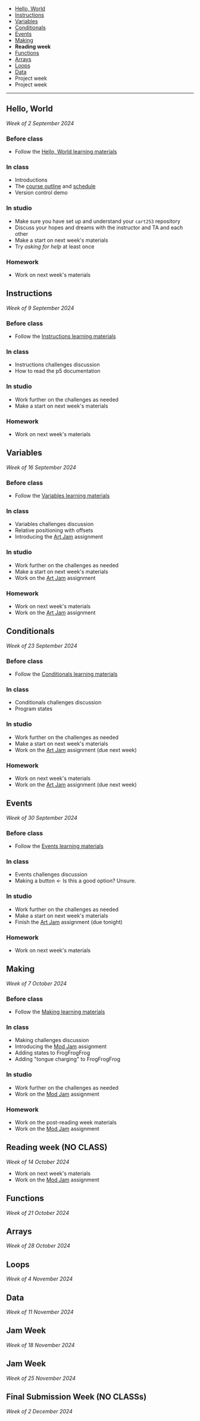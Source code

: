 - [Hello, World](topics/hello-world/)
- [Instructions](topics/instructions/)
- [Variables](topics/variables/)
- [Conditionals](topics/conditionals/)
- [Events](topics/events/)
- [Making](topics/making/)
- **Reading week**
- [Functions](topics/functions/)
- [Arrays](topics/arrays/)
- [Loops](topics/loops/)
- [Data](topics/data/)
- Project week
- Project week

---

## Hello, World

*Week of 2 September 2024*

### Before class
- Follow the [Hello, World learning materials](./topics/hello-world/)

### In class
- Introductions
- The [course outline](./outline) and [schedule](./schedule)
- Version control demo

### In studio
- Make sure you have set up and understand your `cart253` repository
- Discuss your hopes and dreams with the instructor and TA and each other
- Make a start on next week's materials
- Try *asking for help* at least once

### Homework
- Work on next week's materials

## Instructions

*Week of 9 September 2024*

### Before class
- Follow the [Instructions learning materials](./topics/instructions/)

### In class
- Instructions challenges discussion
- How to read the p5 documentation

### In studio
- Work further on the challenges as needed
- Make a start on next week's materials

### Homework
- Work on next week's materials

## Variables

*Week of 16 September 2024*

### Before class
- Follow the [Variables learning materials](./topics/variables/)

### In class
- Variables challenges discussion
- Relative positioning with offsets
- Introducing the [Art Jam](./jams/art-jam/) assignment

### In studio
- Work further on the challenges as needed
- Make a start on next week's materials
- Work on the [Art Jam](./jams/art-jam) assignment

### Homework
- Work on next week's materials
- Work on the [Art Jam](./jams/art-jam) assignment

## Conditionals

*Week of 23 September 2024*

### Before class
- Follow the [Conditionals learning materials](./topics/conditionals/)

### In class
- Conditionals challenges discussion
- Program states

### In studio
- Work further on the challenges as needed
- Make a start on next week's materials
- Work on the [Art Jam](./jams/art-jam) assignment (due next week)

### Homework
- Work on next week's materials
- Work on the [Art Jam](./jams/art-jam) assignment (due next week)

## Events

*Week of 30 September 2024*

### Before class
- Follow the [Events learning materials](./topics/events/)

### In class
- Events challenges discussion
- Making a button <- Is this a good option? Unsure.

### In studio
- Work further on the challenges as needed
- Make a start on next week's materials
- Finish the [Art Jam](./jams/art-jam) assignment (due tonight)

### Homework
- Work on next week's materials

## Making

*Week of 7 October 2024*

### Before class
- Follow the [Making learning materials](./topics/making/)

### In class
- Making challenges discussion
- Introducing the [Mod Jam](./jams/mod-jam/) assignment
- Adding states to FrogFrogFrog
- Adding "tongue charging" to FrogFrogFrog

### In studio
- Work further on the challenges as needed
- Work on the [Mod Jam](./jams/mod-jam) assignment

### Homework
- Work on the post-reading week materials
- Work on the [Mod Jam](./jams/mod-jam) assignment

## Reading week (NO CLASS)

*Week of 14 October 2024*

- Work on next week's materials
- Work on the [Mod Jam](./jams/mod-jam) assignment

## Functions

*Week of 21 October 2024*

## Arrays

*Week of 28 October 2024*

## Loops

*Week of 4 November 2024*

## Data

*Week of 11 November 2024*

## Jam Week

*Week of 18 November 2024*

## Jam Week

*Week of 25 November 2024*

## Final Submission Week (NO CLASSs)

*Week of 2 December 2024*

